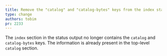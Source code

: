 ```yaml
---
title: Remove the "catalog" and "catalog-bytes" keys from the index status
type: change
authors: tobim
pr: 2233
---
```


The `index` section in the status output no longer contains the `catalog` and
`catalog-bytes` keys. The information is already present in the top-level
`catalog` section.
